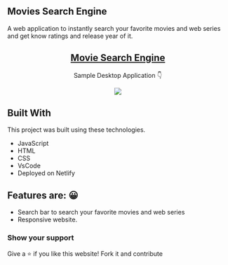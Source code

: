 ## Movies Search Engine

A web application to instantly search your favorite movies and web series and get know ratings and release year of it.

<h2 align="center">
  <a href="https://movies-searchengine.netlify.app/" target="_blank">Movie Search Engine</a>
</h2>

<p align="center">
  Sample Desktop Application 👇
</p>

<p align="center">
<img src="https://github.com/kerrybli/portfolio/blob/master/src/assests/images/movies.png?raw=true">
</p>

## Built With

This project was built using these technologies.

- JavaScript
- HTML
- CSS
- VsCode
- Deployed on Netlify

## Features are: 😀

- Search bar to search your favorite movies and web series
- Responsive website.

### Show your support

Give a ⭐ if you like this website! Fork it and contribute
